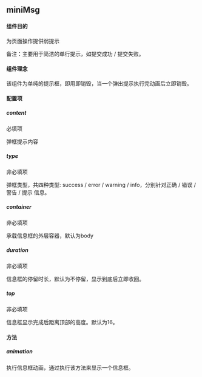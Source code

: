 ## miniMsg

#### 组件目的

为页面操作提供弱提示

备注：主要用于简洁的单行提示，如提交成功 / 提交失败。

#### 组件理念

该组件为单纯的提示框，即用即销毁，当一个弹出提示执行完动画后立即销毁。

#### 配置项



##### content
必填项

弹框提示内容



##### type

非必填项

弹框类型，共四种类型: success / error / warning / info，分别针对正确 / 错误 / 警告 / 提示 信息。



##### container 

非必填项

﻿承载信息框的外层容器，默认为body



##### duration

非必填项

信息框的停留时长，默认为不停留，显示到底后立即收回。



##### top

非必填项

信息框显示完成后距离顶部的高度。默认为16。



#### 方法



##### animation

执行信息框动画，通过执行该方法来显示一个信息框。

